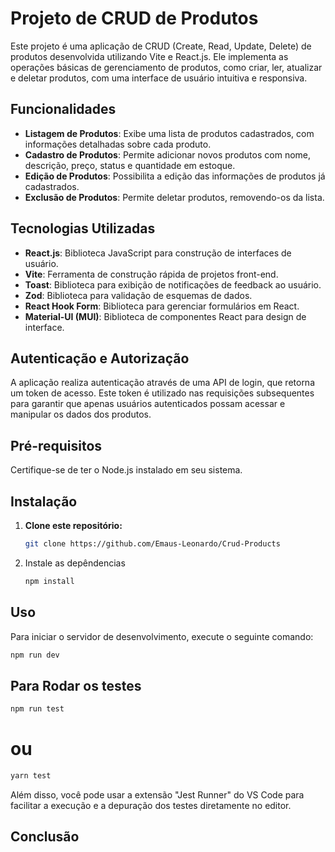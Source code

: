 # Projeto de CRUD de Produtos

Este projeto é uma aplicação de CRUD (Create, Read, Update, Delete) de produtos desenvolvida utilizando Vite e React.js. Ele implementa as operações básicas de gerenciamento de produtos, como criar, ler, atualizar e deletar produtos, com uma interface de usuário intuitiva e responsiva.

## Funcionalidades

- **Listagem de Produtos**: Exibe uma lista de produtos cadastrados, com informações detalhadas sobre cada produto.
- **Cadastro de Produtos**: Permite adicionar novos produtos com nome, descrição, preço, status e quantidade em estoque.
- **Edição de Produtos**: Possibilita a edição das informações de produtos já cadastrados.
- **Exclusão de Produtos**: Permite deletar produtos, removendo-os da lista.

## Tecnologias Utilizadas

- **React.js**: Biblioteca JavaScript para construção de interfaces de usuário.
- **Vite**: Ferramenta de construção rápida de projetos front-end.
- **Toast**: Biblioteca para exibição de notificações de feedback ao usuário.
- **Zod**: Biblioteca para validação de esquemas de dados.
- **React Hook Form**: Biblioteca para gerenciar formulários em React.
- **Material-UI (MUI)**: Biblioteca de componentes React para design de interface.

## Autenticação e Autorização

A aplicação realiza autenticação através de uma API de login, que retorna um token de acesso. Este token é utilizado nas requisições subsequentes para garantir que apenas usuários autenticados possam acessar e manipular os dados dos produtos.

## Pré-requisitos

Certifique-se de ter o Node.js instalado em seu sistema.

## Instalação

1. **Clone este repositório:**

   ```bash
   git clone https://github.com/Emaus-Leonardo/Crud-Products

2. Instale as depêndencias

   ```bash
   npm install

## Uso

Para iniciar o servidor de desenvolvimento, execute o seguinte comando:

   ```bash
   npm run dev
   ```

## Para Rodar os testes

   ```bash
   npm run test
   ```
# ou 

   ```bash
   yarn test
   ```
Além disso, você pode usar a extensão "Jest Runner" do VS Code para facilitar a execução e a depuração dos testes diretamente no editor. 

## Conclusão
